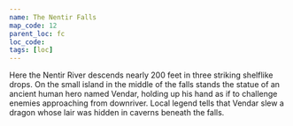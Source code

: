 ```yaml
---
name: The Nentir Falls
map_code: 12
parent_loc: fc
loc_code: 
tags: [loc]
---
```

Here the Nentir River descends nearly 200 feet in three striking shelflike drops. On the small island in the middle of the falls stands the statue of an ancient human hero named Vendar, holding up his hand as if to challenge enemies approaching from downriver. Local legend tells that Vendar slew a dragon whose lair was hidden in caverns beneath the falls.